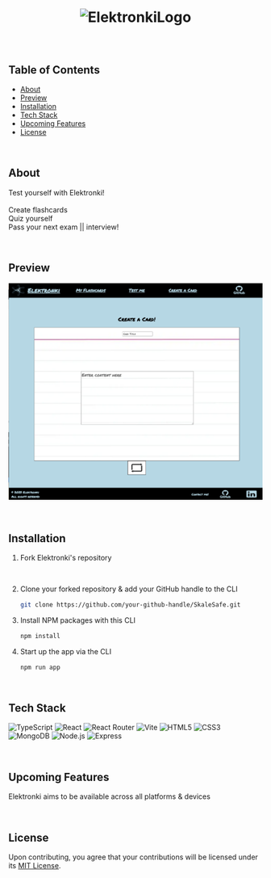 #  <p align="center">![ElektronkiLogo](https://media.giphy.com/media/3YAlcuGGUi3j9tgQQ7/giphy.gif)</p>

<br/>

## Table of Contents
- [About](#About)
- [Preview](#Preview)
- [Installation](#Installation)
- [Tech Stack](#Tech-Stack)
- [Upcoming Features](#Upcoming-Features)
- [License](#License)

<br/>

## About

  Test yourself with Elektronki! 
  <br/>
<br/>
Create flashcards
  <br/>
Quiz yourself
  <br/>
Pass your next exam || interview!

<br/>

## Preview

<p align="center">
  <img src='./src/assets/preview.png'/>
</p>

<br/>

## Installation


1. Fork Elektronki's repository

<br/>

2. Clone your forked repository & add your GitHub handle to the CLI

   ```sh
   git clone https://github.com/your-github-handle/SkaleSafe.git
   ```
   
3. Install NPM packages with this CLI

   ```sh
   npm install
   ```
   
4. Start up the app via the CLI

   ```sh
   npm run app
   ```

<br/>

## Tech Stack


![TypeScript](https://img.shields.io/static/v1?style=for-the-badge&message=TypeScript&color=3178C6&logo=TypeScript&logoColor=FFFFFF&label=) 
![React](https://img.shields.io/static/v1?style=for-the-badge&message=React&color=222222&logo=React&logoColor=61DAFB&label=)
![React Router](https://img.shields.io/static/v1?style=for-the-badge&message=React+Router&color=CA4245&logo=React+Router&logoColor=FFFFFF&label=)
![Vite](https://img.shields.io/static/v1?style=for-the-badge&message=Vite&color=646CFF&logo=Vite&logoColor=FFFFFF&label=)
![HTML5](https://img.shields.io/static/v1?style=for-the-badge&message=HTML5&color=E34F26&logo=HTML5&logoColor=FFFFFF&label=)
![CSS3](https://img.shields.io/static/v1?style=for-the-badge&message=CSS3&color=1572B6&logo=CSS3&logoColor=FFFFFF&label=)
![MongoDB](https://img.shields.io/static/v1?style=for-the-badge&message=MongoDB&color=47A248&logo=MongoDB&logoColor=FFFFFF&label=)
![Node.js](https://img.shields.io/static/v1?style=for-the-badge&message=Node.js&color=339933&logo=Node.js&logoColor=FFFFFF&label=)
![Express](https://img.shields.io/static/v1?style=for-the-badge&message=Express&color=000000&logo=Express&logoColor=FFFFFF&label=)


<br/>

## Upcoming Features

Elektronki aims to be available across all platforms & devices

<br/>

## License

Upon contributing, you agree that your contributions will be licensed under its [MIT License](/LICENSE).
